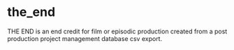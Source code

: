 # the_end
THE END is an end credit for film or episodic production created from a post production project management database csv export.
